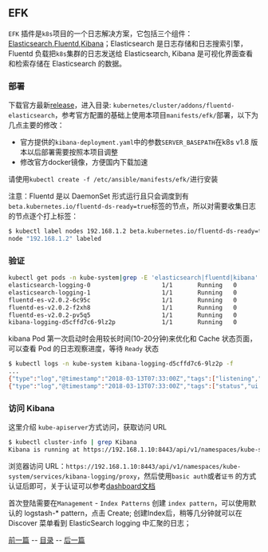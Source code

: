 ## EFK

`EFK` 插件是`k8s`项目的一个日志解决方案，它包括三个组件：[Elasticsearch](),[Fluentd](),[Kibana]()；Elasticsearch 是日志存储和日志搜索引擎，Fluentd 负载把`k8s`集群的日志发送给 Elasticsearch, Kibana 是可视化界面查看和检索存储在 Elasticsearch 的数据。

### 部署

下载官方最新[release](https://github.com/kubernetes/kubernetes/release)，进入目录: `kubernetes/cluster/addons/fluentd-elasticsearch`，参考官方配置的基础上使用本项目`manifests/efk/`部署，以下为几点主要的修改：

+ 官方提供的`kibana-deployment.yaml`中的参数`SERVER_BASEPATH`在k8s v1.8 版本以后部署需要按照本项目调整
+ 修改官方docker镜像，方便国内下载加速

请使用`kubectl create -f /etc/ansible/manifests/efk/`进行安装

注意：Fluentd 是以 DaemonSet 形式运行且只会调度到有`beta.kubernetes.io/fluentd-ds-ready=true`标签的节点，所以对需要收集日志的节点逐个打上标签：

``` bash
$ kubectl label nodes 192.168.1.2 beta.kubernetes.io/fluentd-ds-ready=true
node "192.168.1.2" labeled
```

### 验证

``` bash
kubectl get pods -n kube-system|grep -E 'elasticsearch|fluentd|kibana'
elasticsearch-logging-0                    1/1       Running   0          19h
elasticsearch-logging-1                    1/1       Running   0          19h
fluentd-es-v2.0.2-6c95c                    1/1       Running   0          17h
fluentd-es-v2.0.2-f2xh8                    1/1       Running   0          8h
fluentd-es-v2.0.2-pv5q5                    1/1       Running   0          8h
kibana-logging-d5cffd7c6-9lz2p             1/1       Running   0          1m
```
kibana Pod 第一次启动时会用较长时间(10-20分钟)来优化和 Cache 状态页面，可以查看 Pod 的日志观察进度，等待 `Ready` 状态

``` bash
$ kubectl logs -n kube-system kibana-logging-d5cffd7c6-9lz2p -f
...
{"type":"log","@timestamp":"2018-03-13T07:33:00Z","tags":["listening","info"],"pid":1,"message":"Server running at http://0:5601"}
{"type":"log","@timestamp":"2018-03-13T07:33:00Z","tags":["status","ui settings","info"],"pid":1,"state":"green","message":"Status changed from uninitialized to green - Ready","prevState":"uninitialized","prevMsg":"uninitialized"}
```

### 访问 Kibana

这里介绍 `kube-apiserver`方式访问，获取访问 URL

``` bash
$ kubectl cluster-info | grep Kibana
Kibana is running at https://192.168.1.10:8443/api/v1/namespaces/kube-system/services/kibana-logging/proxy
```
浏览器访问 URL：`https://192.168.1.10:8443/api/v1/namespaces/kube-system/services/kibana-logging/proxy`，然后使用`basic auth`或者`证书` 的方式认证后即可，关于认证可以参考[dashboard文档](dashboard.md)

首次登陆需要在`Management` - `Index Patterns` 创建 `index pattern`，可以使用默认的 logstash-* pattern，点击 Create; 创建Index后，稍等几分钟就可以在 Discover 菜单看到 ElasticSearch logging 中汇聚的日志；


[前一篇](ingress.md) -- [目录](index.md) -- [后一篇](harbor.md)
